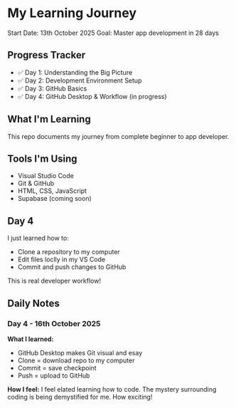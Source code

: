 # My Learning Journey
Start Date: 13th October 2025
Goal: Master app development in 28 days
## Progress Tracker
- ✅ Day 1: Understanding the Big Picture
- ✅ Day 2: Development Environment Setup
- ✅ Day 3: GitHub Basics 
- ✅ Day 4: GitHub Desktop & Workflow (in progress)

## What I'm Learning
This repo documents my journey from complete beginner to app developer.
## Tools I'm Using
- Visual Studio Code
- Git & GitHub
- HTML, CSS, JavaScript
- Supabase (coming soon)

## Day 4

I just learned how to:
- Clone a repository to my computer
- Edit files loclly in my VS Code
- Commit and push changes to GitHub

This is real developer workflow!

## Daily Notes
### Day 4 - 16th October 2025
**What I learned:**
- GitHub Desktop makes Git visual and esay
- Clone = download repo to my computer
- Commit = save checkpoint
- Push = upload to GitHub

**How I feel:**
I feel elated learning how to code. The mystery surrounding coding is being demystified for me. How exciting!
